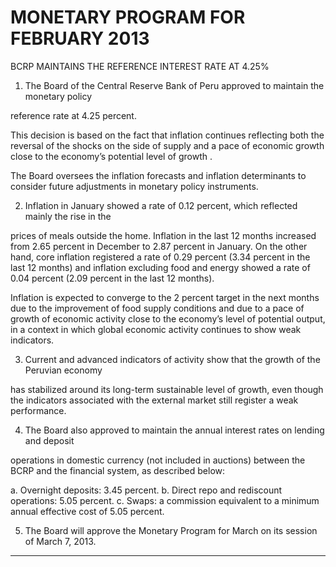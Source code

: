 # MONETARY PROGRAM FOR FEBRUARY 2013

 BCRP MAINTAINS THE REFERENCE INTEREST RATE AT 4.25%

1. The Board of the Central Reserve Bank of Peru approved to maintain the monetary policy

reference rate at 4.25 percent.

This decision is based on the fact that inflation continues reflecting both the reversal of the
shocks on the side of supply and a pace of economic growth close to the economy’s
potential level of growth .

The Board oversees the inflation forecasts and inflation determinants to consider future
adjustments in monetary policy instruments.

2. Inflation in January showed a rate of 0.12 percent, which reflected mainly the rise in the

prices of meals outside the home. Inflation in the last 12 months increased from 2.65 percent
in December to 2.87 percent in January. On the other hand, core inflation registered a rate of
0.29 percent (3.34 percent in the last 12 months) and inflation excluding food and energy
showed a rate of 0.04 percent (2.09 percent in the last 12 months).

Inflation is expected to converge to the 2 percent target in the next months due to the
improvement of food supply conditions and due to a pace of growth of economic activity
close to the economy’s level of potential output, in a context in which global economic activity
continues to show weak indicators.

3. Current and advanced indicators of activity show that the growth of the Peruvian economy

has stabilized around its long-term sustainable level of growth, even though the indicators
associated with the external market still register a weak performance.

4. The Board also approved to maintain the annual interest rates on lending and deposit

operations in domestic currency (not included in auctions) between the BCRP and the
financial system, as described below:

a. Overnight deposits: 3.45 percent.
b. Direct repo and rediscount operations: 5.05 percent.
c. Swaps: a commission equivalent to a minimum annual effective cost of 5.05 percent.

5. The Board will approve the Monetary Program for March on its session of March 7, 2013.


-----


